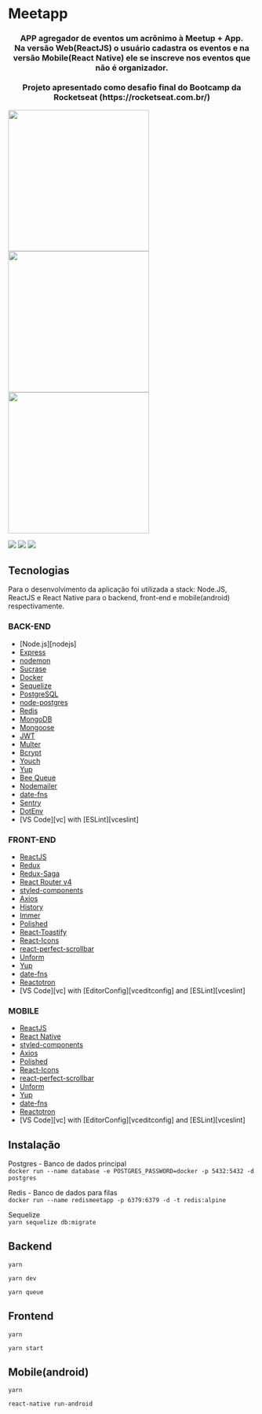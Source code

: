 # Meetapp

<h3 align="center">
  APP agregador de eventos um acrônimo à Meetup + App. <br/>
  Na versão Web(ReactJS) o usuário cadastra os eventos e na versão Mobile(React Native) ele se inscreve nos eventos que não é organizador.<br/><br/>
  Projeto apresentado como desafio final do Bootcamp da Rocketseat (https://rocketseat.com.br/)
</h3>

<img src="https://github.com/cleberbonifacio/meet-app/blob/master/assets/app01.jpeg" width="287"><img src="https://github.com/cleberbonifacio/meet-app/blob/master/assets/app02.jpeg" width="287"><img src="https://github.com/cleberbonifacio/meet-app/blob/master/assets/app03.jpeg" width="287">

<img src="https://github.com/cleberbonifacio/meet-app/blob/master/assets/login.PNG">
<img src="https://github.com/cleberbonifacio/meet-app/blob/master/assets/addevento.PNG">
<img src="https://github.com/cleberbonifacio/meet-app/blob/master/assets/meetups.PNG">

## Tecnologias

Para o desenvolvimento da aplicação foi utilizada a stack: Node.JS, ReactJS e React Native para o backend, front-end e mobile(android) respectivamente.

### BACK-END
-   [Node.js][nodejs]
-   [Express](https://expressjs.com/)
-   [nodemon](https://nodemon.io/)
-   [Sucrase](https://github.com/alangpierce/sucrase)
-   [Docker](https://www.docker.com/docker-community)
-   [Sequelize](http://docs.sequelizejs.com/)
-   [PostgreSQL](https://www.postgresql.org/)
-   [node-postgres](https://www.npmjs.com/package/pg)
-   [Redis](https://redis.io/)
-   [MongoDB](https://www.mongodb.com/)
-   [Mongoose](https://mongoosejs.com/)
-   [JWT](https://jwt.io/)
-   [Multer](https://github.com/expressjs/multer)
-   [Bcrypt](https://www.npmjs.com/package/bcrypt)
-   [Youch](https://www.npmjs.com/package/youch)
-   [Yup](https://www.npmjs.com/package/yup)
-   [Bee Queue](https://www.npmjs.com/package/bcrypt)
-   [Nodemailer](https://nodemailer.com/about/)
-   [date-fns](https://date-fns.org/)
-   [Sentry](https://sentry.io/)
-   [DotEnv](https://www.npmjs.com/package/dotenv)
-   [VS Code][vc] with [ESLint][vceslint]

### FRONT-END
-   [ReactJS](https://reactjs.org/)
-   [Redux](https://redux.js.org/)
-   [Redux-Saga](https://redux-saga.js.org/)
-   [React Router v4](https://github.com/ReactTraining/react-router)
-   [styled-components](https://www.styled-components.com/)
-   [Axios](https://github.com/axios/axios)
-   [History](https://www.npmjs.com/package/history)
-   [Immer](https://github.com/immerjs/immer)
-   [Polished](https://polished.js.org/)
-   [React-Toastify](https://fkhadra.github.io/react-toastify/)
-   [React-Icons](http://react-icons.github.io/react-icons/)
-   [react-perfect-scrollbar](https://github.com/OpusCapita/react-perfect-scrollbar)
-   [Unform](https://github.com/Rocketseat/unform)
-   [Yup](https://www.npmjs.com/package/yup)
-   [date-fns](https://date-fns.org/)
-   [Reactotron](https://infinite.red/reactotron)
-   [VS Code][vc] with [EditorConfig][vceditconfig] and [ESLint][vceslint]

### MOBILE
-   [ReactJS](https://reactjs.org/)
-   [React Native](https://facebook.github.io/react-native/)
-   [styled-components](https://www.styled-components.com/)
-   [Axios](https://github.com/axios/axios)
-   [Polished](https://polished.js.org/)
-   [React-Icons](http://react-icons.github.io/react-icons/)
-   [react-perfect-scrollbar](https://github.com/OpusCapita/react-perfect-scrollbar)
-   [Unform](https://github.com/Rocketseat/unform)
-   [Yup](https://www.npmjs.com/package/yup)
-   [date-fns](https://date-fns.org/)
-   [Reactotron](https://infinite.red/reactotron)
-   [VS Code][vc] with [EditorConfig][vceditconfig] and [ESLint][vceslint]

## Instalação

Postgres - Banco de dados principal  
`docker run --name database -e POSTGRES_PASSWORD=docker -p 5432:5432 -d postgres`

Redis - Banco de dados para filas  
`docker run --name redismeetapp -p 6379:6379 -d -t redis:alpine`

Sequelize  
`yarn sequelize db:migrate`  

## **Backend**
`yarn`

`yarn dev`

`yarn queue`

## **Frontend**
`yarn`

`yarn start`

## **Mobile(android)**
`yarn`

`react-native run-android`
